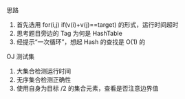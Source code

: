 思路

1. 首先选用 for(i,j) if(v(i)+v(j)==target) 的形式，运行时间超时
2. 思考题目旁边的 Tag 为何是 HashTable
3. 经提示“一次循环”，想起 Hash 的查找是 O(1) 的

OJ 测试集

1. 大集合检测运行时间
2. 无序集合检测正确性
3. 使用自身为目标 /2 的集合元素，查看是否注意边界值